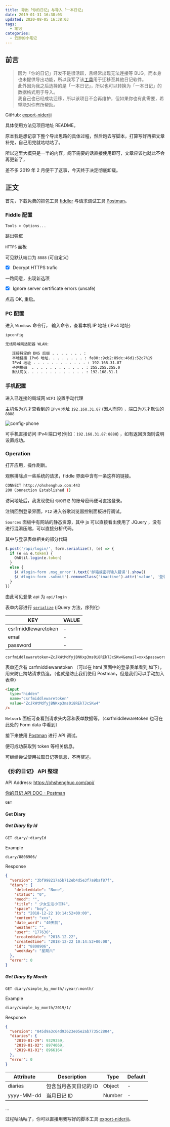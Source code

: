 ```yaml
---
title: 导出「你的日记」与导入「一本日记」
date: 2019-01-31 16:38:03
updated: 2020-08-05 16:38:03
tags:
  - 笔记
categories:
  - 云游的小笔记
---
```


## 前言

> 因为「你的日记」开发不是很活跃，且经常出现无法连接等 BUG，而本身也未提供导出功能，所以我写了该[工具](https://github.com/YunYouJun/export-nideriji/archive/master.zip)用于迁移至其他日记软件。  
> 此外因为我之后选择的是「一本日记」，所以也可以转换为「一本日记」的数据格式用于导入。  
> 我自己也已经成功迁移，所以该项目不会再维护，但如果你也有此需要，希望能对你有所帮助。

GitHub: [export-nideriji](https://github.com/YunYouJun/export-nideriji)

具体使用方法见项目地址 README。

原本我是想记录下整个导出思路的具体过程，然后跑去写脚本，打算写好再把文章补完，自己用完就咕咕咕了。

所以这里大概只是一半的内容，阁下需要的话直接使用即可，文章应该也就此不会再更新了，

差不多 2019 年 2 月便干了这事，今天终于决定彻底卸载。

<!-- more -->

## 正文

首先，下载免费的抓包工具 [fiddler](https://www.telerik.com/fiddler) 与请求调试工具 [Postman](https://www.getpostman.com/)。

### Fiddle 配置

`Tools > Options...`

跳出弹框

`HTTPS` 面板

可见默认端口为 `8888` (可自定义)

- [x] Decrypt HTTPS trafic

一路同意，出现新选项

- [x] Ignore server certificate errors (unsafe)

点击 OK, 重启。

### PC 配置

进入 `Windows` 命令行， 输入命令，查看本机 IP 地址 (IPv4 地址)

```bash
ipconfig
```

```bash
无线局域网适配器 WLAN:

   连接特定的 DNS 后缀 . . . . . . . :
   本地链接 IPv6 地址. . . . . . . . : fe80::9cb2:89dc:46d1:52c7%19
   IPv4 地址 . . . . . . . . . . . . : 192.168.31.87
   子网掩码  . . . . . . . . . . . . : 255.255.255.0
   默认网关. . . . . . . . . . . . . : 192.168.31.1
```

### 手机配置

进入已连接的局域网 `WIFI` 设置手动代理

主机名为方才查看到的 `IPv4` 地址 `192.168.31.87` (因人而异) ，端口为方才默认的 `8888`

![config-phone](https://cos.yunyoujun.cn/blog/posts/use-fiddle-export-your-diary-1.png)

可手机直接访问 IPv4:端口号(例如：`192.168.31.87:8888`) ，如有返回页面则说明设置成功。

### Operation

打开应用，操作刷新。

观察排除点一些系统的请求，fiddle 界面中含有一条这样的链接。

```bash
CONNECT http://ohshenghuo.com:443
200 Connection Established ()
```

访问地址后，我发现使用 `你的日记` 的账号密码便可直接登录。

注销回到登录界面，`F12` 进入谷歌浏览器控制面板进行调试。

`Sources` 面板中有网站的静态资源，其中 js 可以直接看出使用了 JQuery ，没有进行混淆压缩，可以直接分析代码。

其中与登录表单相关的部分代码

```js
$.post('/api/login/', form.serialize(), (e) => {
  if (e && e.token) {
    OhUtil.login(e.token)
  }
  else {
    $('#login-form .msg_error').text('邮箱或密码输入错误').show()
    $('#login-form .submit').removeClass('inactive').attr('value', '登录')
  }
})
```

由此可见登录 api 为 `api/login`

表单内容进行 [`serialize`](https://api.jquery.com/serialize/#serialize) (jQuery 方法，序列化)

| KEY                 | VALUE |
| ------------------- | ----- |
| csrfmiddlewaretoken | -     |
| email               | -     |
| password            | -     |

```text
csrfmiddlewaretoken=ZcJkWtMdfyjBNKxp3ms0i8REkTJcSKw4&email=xxx&password=xxx
```

表单还含有 csrfmiddlewaretoken （可以在 html 页面中的登录表单看到,如下），用来防止跨站请求伪造。（也就是防止我们使用 Postman，但是我们可以手动加入表单）

```html
<input
  type="hidden"
  name="csrfmiddlewaretoken"
  value="ZcJkWtMdfyjBNKxp3ms0i8REkTJcSKw4"
/>
```

`Network` 面板可查看到请求头内容和表单数据等。（csrfmiddlewaretoken 也可在此处的 Form data 中看到）

接下来使用 [Postman](https://www.getpostman.com/) 进行 API 调试。

便可成功获取到 token 等相关信息。

可继续尝试使用拉取日记等信息，不再赘述。

### 《你的日记》 API 整理

API Address: <https://ohshenghuo.com/api/>

[你的日记 API DOC - Postman](https://documenter.getpostman.com/view/3326320/Rztmr8pE)

```bash
GET
```

#### Get Diary

##### Get Diary By Id

```bash
GET diary/:diaryId
```

Example

```bash
diary/8808906/
```

Response

```json
{
  "version": "3bf998217a5b712eb4d5e3f7a9baf87f",
  "diary": {
    "deleteddate": "None",
    "status": "0",
    "mood": "",
    "title": " 少女生活小百科",
    "space": "boy",
    "ts": "2018-12-22 10:14:52+00:00",
    "content": "xxx",
    "date_word": "40天前",
    "weather": "",
    "user": "177636",
    "createddate": "2018-12-22",
    "createdtime": "2018-12-22 10:14:52+00:00",
    "id": "8808906",
    "weekday": "星期六"
  },
  "error": 0
}
```

##### Get Diary By Month

```bash
GET diary/simple_by_month/:year/:month/
```

Example

```bash
diary/simple_by_month/2019/1/
```

Response

```json
{
  "version": "845d9a3c64d93623e05e2ab7735c2804",
  "diaries": {
    "2019-01-29": 9329359,
    "2019-01-02": 8974069,
    "2019-01-01": 8966164
  },
  "error": 0
}
```

| Attribute  | Description           | Type   | Default |
| ---------- | --------------------- | ------ | ------- |
| diaries    | 包含当月各天日记的 ID | Object | -       |
| yyyy-MM-dd | 当月日记 ID           | Number | -       |

...

过程咕咕咕了，你可以直接用我写好的脚本工具 [export-nideriji](https://github.com/YunYouJun/export-nideriji)。
